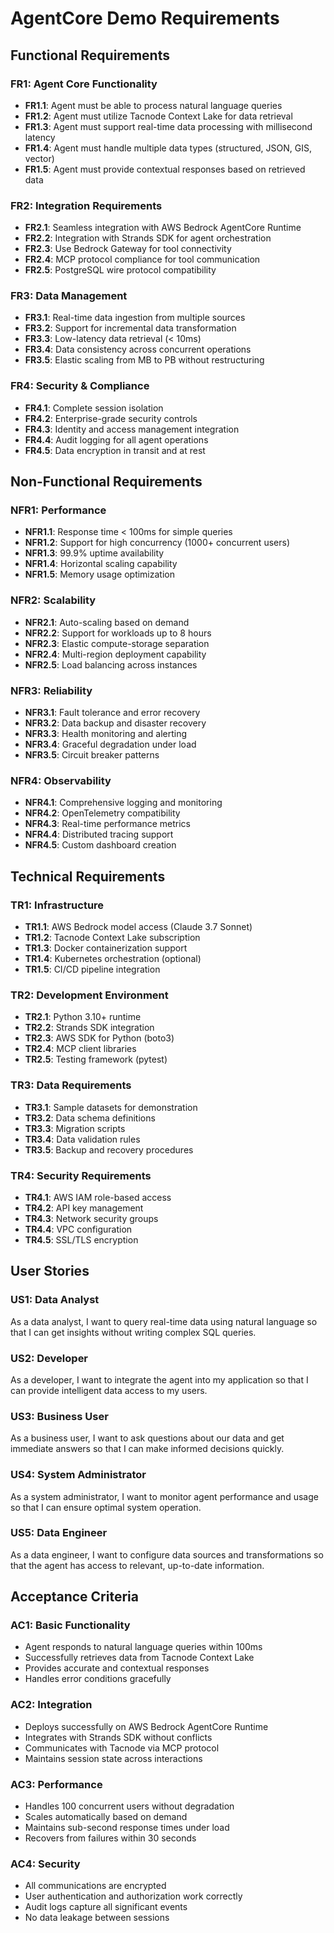 # AgentCore Demo Requirements

## Functional Requirements

### FR1: Agent Core Functionality
- **FR1.1**: Agent must be able to process natural language queries
- **FR1.2**: Agent must utilize Tacnode Context Lake for data retrieval
- **FR1.3**: Agent must support real-time data processing with millisecond latency
- **FR1.4**: Agent must handle multiple data types (structured, JSON, GIS, vector)
- **FR1.5**: Agent must provide contextual responses based on retrieved data

### FR2: Integration Requirements
- **FR2.1**: Seamless integration with AWS Bedrock AgentCore Runtime
- **FR2.2**: Integration with Strands SDK for agent orchestration
- **FR2.3**: Use Bedrock Gateway for tool connectivity
- **FR2.4**: MCP protocol compliance for tool communication
- **FR2.5**: PostgreSQL wire protocol compatibility

### FR3: Data Management
- **FR3.1**: Real-time data ingestion from multiple sources
- **FR3.2**: Support for incremental data transformation
- **FR3.3**: Low-latency data retrieval (< 10ms)
- **FR3.4**: Data consistency across concurrent operations
- **FR3.5**: Elastic scaling from MB to PB without restructuring

### FR4: Security & Compliance
- **FR4.1**: Complete session isolation
- **FR4.2**: Enterprise-grade security controls
- **FR4.3**: Identity and access management integration
- **FR4.4**: Audit logging for all agent operations
- **FR4.5**: Data encryption in transit and at rest

## Non-Functional Requirements

### NFR1: Performance
- **NFR1.1**: Response time < 100ms for simple queries
- **NFR1.2**: Support for high concurrency (1000+ concurrent users)
- **NFR1.3**: 99.9% uptime availability
- **NFR1.4**: Horizontal scaling capability
- **NFR1.5**: Memory usage optimization

### NFR2: Scalability
- **NFR2.1**: Auto-scaling based on demand
- **NFR2.2**: Support for workloads up to 8 hours
- **NFR2.3**: Elastic compute-storage separation
- **NFR2.4**: Multi-region deployment capability
- **NFR2.5**: Load balancing across instances

### NFR3: Reliability
- **NFR3.1**: Fault tolerance and error recovery
- **NFR3.2**: Data backup and disaster recovery
- **NFR3.3**: Health monitoring and alerting
- **NFR3.4**: Graceful degradation under load
- **NFR3.5**: Circuit breaker patterns

### NFR4: Observability
- **NFR4.1**: Comprehensive logging and monitoring
- **NFR4.2**: OpenTelemetry compatibility
- **NFR4.3**: Real-time performance metrics
- **NFR4.4**: Distributed tracing support
- **NFR4.5**: Custom dashboard creation

## Technical Requirements

### TR1: Infrastructure
- **TR1.1**: AWS Bedrock model access (Claude 3.7 Sonnet)
- **TR1.2**: Tacnode Context Lake subscription
- **TR1.3**: Docker containerization support
- **TR1.4**: Kubernetes orchestration (optional)
- **TR1.5**: CI/CD pipeline integration

### TR2: Development Environment
- **TR2.1**: Python 3.10+ runtime
- **TR2.2**: Strands SDK integration
- **TR2.3**: AWS SDK for Python (boto3)
- **TR2.4**: MCP client libraries
- **TR2.5**: Testing framework (pytest)

### TR3: Data Requirements
- **TR3.1**: Sample datasets for demonstration
- **TR3.2**: Data schema definitions
- **TR3.3**: Migration scripts
- **TR3.4**: Data validation rules
- **TR3.5**: Backup and recovery procedures

### TR4: Security Requirements
- **TR4.1**: AWS IAM role-based access
- **TR4.2**: API key management
- **TR4.3**: Network security groups
- **TR4.4**: VPC configuration
- **TR4.5**: SSL/TLS encryption

## User Stories

### US1: Data Analyst
As a data analyst, I want to query real-time data using natural language so that I can get insights without writing complex SQL queries.

### US2: Developer
As a developer, I want to integrate the agent into my application so that I can provide intelligent data access to my users.

### US3: Business User
As a business user, I want to ask questions about our data and get immediate answers so that I can make informed decisions quickly.

### US4: System Administrator
As a system administrator, I want to monitor agent performance and usage so that I can ensure optimal system operation.

### US5: Data Engineer
As a data engineer, I want to configure data sources and transformations so that the agent has access to relevant, up-to-date information.

## Acceptance Criteria

### AC1: Basic Functionality
- Agent responds to natural language queries within 100ms
- Successfully retrieves data from Tacnode Context Lake
- Provides accurate and contextual responses
- Handles error conditions gracefully

### AC2: Integration
- Deploys successfully on AWS Bedrock AgentCore Runtime
- Integrates with Strands SDK without conflicts
- Communicates with Tacnode via MCP protocol
- Maintains session state across interactions

### AC3: Performance
- Handles 100 concurrent users without degradation
- Scales automatically based on demand
- Maintains sub-second response times under load
- Recovers from failures within 30 seconds

### AC4: Security
- All communications are encrypted
- User authentication and authorization work correctly
- Audit logs capture all significant events
- No data leakage between sessions

